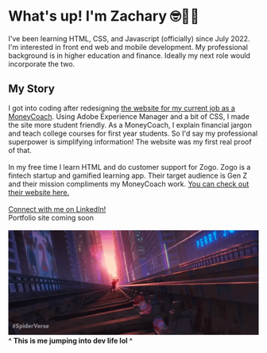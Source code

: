 <h1>What's up! I'm Zachary 🤓👋🏾</h1>
I've been learning HTML, CSS, and Javascript (officially) since July 2022. I'm interested in front end web and mobile development. My professional background is in higher education and finance. Ideally my next role would incorporate the two.
<br>
<h2>My Story</h2>
I got into coding after redesigning <a href="https://ou.edu/moneycoach">the website for my current job as a MoneyCoach</a>. Using Adobe Experience Manager and a bit of CSS, I made the site more student friendly. As a MoneyCoach, I explain financial jargon and teach college courses for first year students. So I'd say my professional superpower is simplifying information! The website was my first real proof of that.
<br>
<br>In my free time I learn HTML and do customer support for Zogo. Zogo is a fintech startup and gamified learning app. Their target audience is Gen Z and their mission compliments my MoneyCoach work. <a href="https://zogo.com"> You can check out their website here.</a>
<br>
<br>
<a href="https://www.Linkedin.com/in/zacharyjpeter94">Connect with me on LinkedIn!</a>
<br>
Portfolio site coming soon
<br>
<br>
<img src="https://github.com/Zacharyjpeter/Zacharyjpeter/blob/main/mmswing.gif?raw=true" width="750" class="center"/>
<strong>^ This is me jumping into dev life lol ^</strong>
<!---
Zacharyjpeter/Zacharyjpeter is a ✨ special ✨ repository because its `README.md` (this file) appears on your GitHub profile.
You can click the Preview link to take a look at your changes.
--->
